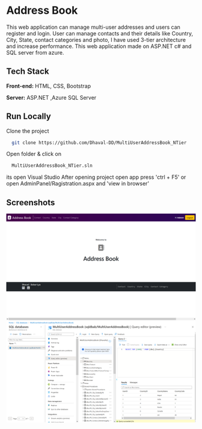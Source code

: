 
# Address Book 

This web application can manage multi-user addresses and users can register and login. User can manage contacts and their details like Country, City, State, contact categories and photo, I have used 3-tier architecture and increase performance. This web application made on ASP.NET c# and SQL server from azure.


## Tech Stack

**Front-end:** HTML, CSS, Bootstrap

**Server:** ASP.NET ,Azure SQL Server


## Run Locally

Clone the project

```bash
  git clone https://github.com/Dhaval-DD/MultiUserAddressBook_NTier
```

Open folder  & click on

```bash
  MultiUserAddressBook_NTier.sln
```
its open Visual Studio
After opening project open app press 'ctrl + F5'
or open AdminPanel/Ragistration.aspx and 'view in browser'



## Screenshots

![Address book webpage](ReadmeContent/Addressbook.png)
![Azure SQL db](ReadmeContent/azuresqldatabase.png)

